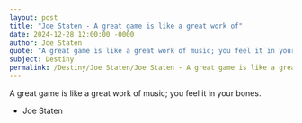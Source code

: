 ```yaml
---
layout: post
title: "Joe Staten - A great game is like a great work of"
date: 2024-12-28 12:00:00 -0000
author: Joe Staten
quote: "A great game is like a great work of music; you feel it in your bones."
subject: Destiny
permalink: /Destiny/Joe Staten/Joe Staten - A great game is like a great work of
---
```


A great game is like a great work of music; you feel it in your bones.

- Joe Staten
